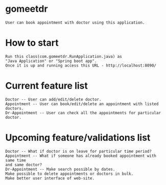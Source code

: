 # gomeetdr
	User can book appointment with doctor using this application.
	
# How to start
	Run this class(com.gomeetdr.RunApplication.java) as 
	"Java Application" or "Spring boot app".
	Once it is up and running access this URL - http://localhost:8090/

# Current feature list
	Doctor -- User can add/edit/delete doctor.
	Appointment -- User can book/edit/delete an appointment with listed doctors.
	Dr-Appointment -- User can check all the appointments for particular doctor.

# Upcoming feature/validations list
	Doctor -- What if doctor is on leave for particular time period?
	Appointment -- What if someone has already booked appointment with same time 
	and same doctor?
	Dr-Appointment -- Make search possible by dates.
	Make possible to delete appointments or doctors in bulk.
	Make better user interface of web-site.